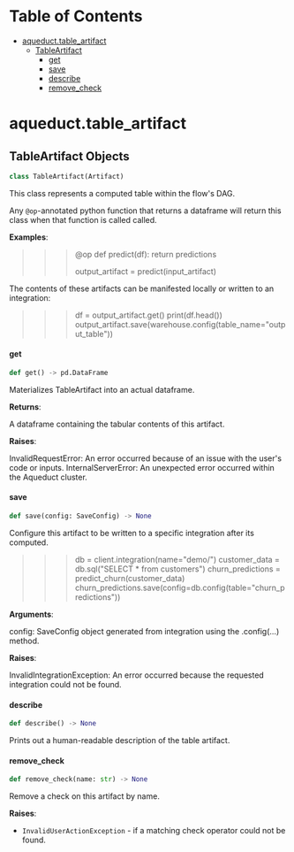 # Table of Contents

* [aqueduct.table\_artifact](#aqueduct.table_artifact)
  * [TableArtifact](#aqueduct.table_artifact.TableArtifact)
    * [get](#aqueduct.table_artifact.TableArtifact.get)
    * [save](#aqueduct.table_artifact.TableArtifact.save)
    * [describe](#aqueduct.table_artifact.TableArtifact.describe)
    * [remove\_check](#aqueduct.table_artifact.TableArtifact.remove_check)

<a id="aqueduct.table_artifact"></a>

# aqueduct.table\_artifact

<a id="aqueduct.table_artifact.TableArtifact"></a>

## TableArtifact Objects

```python
class TableArtifact(Artifact)
```

This class represents a computed table within the flow's DAG.

Any `@op`-annotated python function that returns a dataframe will
return this class when that function is called called.

**Examples**:

  >>> @op
  >>> def predict(df):
  >>>     return predictions
  >>>
  >>> output_artifact = predict(input_artifact)
  
  The contents of these artifacts can be manifested locally or written to an
  integration:
  
  >>> df = output_artifact.get()
  >>> print(df.head())
  >>> output_artifact.save(warehouse.config(table_name="output_table"))

<a id="aqueduct.table_artifact.TableArtifact.get"></a>

#### get

```python
def get() -> pd.DataFrame
```

Materializes TableArtifact into an actual dataframe.

**Returns**:

  A dataframe containing the tabular contents of this artifact.
  

**Raises**:

  InvalidRequestError:
  An error occurred because of an issue with the user's code or inputs.
  InternalServerError:
  An unexpected error occurred within the Aqueduct cluster.

<a id="aqueduct.table_artifact.TableArtifact.save"></a>

#### save

```python
def save(config: SaveConfig) -> None
```

Configure this artifact to be written to a specific integration after its computed.

>>> db = client.integration(name="demo/")
>>> customer_data = db.sql("SELECT * from customers")
>>> churn_predictions = predict_churn(customer_data)
>>> churn_predictions.save(config=db.config(table="churn_predictions"))

**Arguments**:

  config:
  SaveConfig object generated from integration using
  the <integration>.config(...) method.

**Raises**:

  InvalidIntegrationException:
  An error occurred because the requested integration could not be
  found.

<a id="aqueduct.table_artifact.TableArtifact.describe"></a>

#### describe

```python
def describe() -> None
```

Prints out a human-readable description of the table artifact.

<a id="aqueduct.table_artifact.TableArtifact.remove_check"></a>

#### remove\_check

```python
def remove_check(name: str) -> None
```

Remove a check on this artifact by name.

**Raises**:

- `InvalidUserActionException` - if a matching check operator could not be found.

